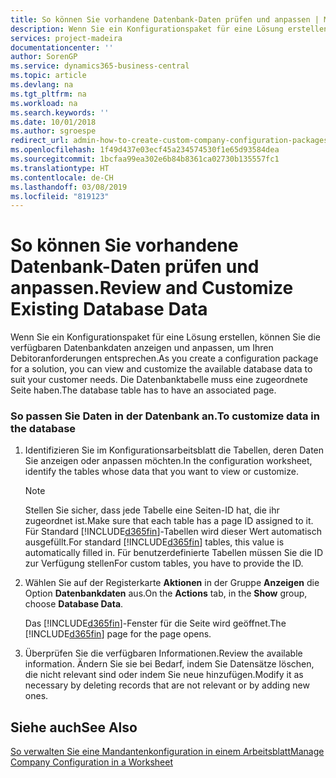 ```yaml
---
title: So können Sie vorhandene Datenbank-Daten prüfen und anpassen | Microsoft Docs
description: Wenn Sie ein Konfigurationspaket für eine Lösung erstellen, können Sie die verfügbaren Datenbankdaten anzeigen und anpassen, um Ihren Debitoranforderungen entsprechen. Die Datenbanktabelle muss eine zugeordnete Seite haben.
services: project-madeira
documentationcenter: ''
author: SorenGP
ms.service: dynamics365-business-central
ms.topic: article
ms.devlang: na
ms.tgt_pltfrm: na
ms.workload: na
ms.search.keywords: ''
ms.date: 10/01/2018
ms.author: sgroespe
redirect_url: admin-how-to-create-custom-company-configuration-packages
ms.openlocfilehash: 1f49d437e03ecf45a234574530f1e65d93584dea
ms.sourcegitcommit: 1bcfaa99ea302e6b84b8361ca02730b135557fc1
ms.translationtype: HT
ms.contentlocale: de-CH
ms.lasthandoff: 03/08/2019
ms.locfileid: "819123"
---
```

# <a name="review-and-customize-existing-database-data"></a><span data-ttu-id="7115e-104">So können Sie vorhandene Datenbank-Daten prüfen und anpassen.</span><span class="sxs-lookup"><span data-stu-id="7115e-104">Review and Customize Existing Database Data</span></span>
<span data-ttu-id="7115e-105">Wenn Sie ein Konfigurationspaket für eine Lösung erstellen, können Sie die verfügbaren Datenbankdaten anzeigen und anpassen, um Ihren Debitoranforderungen entsprechen.</span><span class="sxs-lookup"><span data-stu-id="7115e-105">As you create a configuration package for a solution, you can view and customize the available database data to suit your customer needs.</span></span> <span data-ttu-id="7115e-106">Die Datenbanktabelle muss eine zugeordnete Seite haben.</span><span class="sxs-lookup"><span data-stu-id="7115e-106">The database table has to have an associated page.</span></span>  

### <a name="to-customize-data-in-the-database"></a><span data-ttu-id="7115e-107">So passen Sie Daten in der Datenbank an.</span><span class="sxs-lookup"><span data-stu-id="7115e-107">To customize data in the database</span></span>  

1.  <span data-ttu-id="7115e-108">Identifizieren Sie im Konfigurationsarbeitsblatt die Tabellen, deren Daten Sie anzeigen oder anpassen möchten.</span><span class="sxs-lookup"><span data-stu-id="7115e-108">In the configuration worksheet, identify the tables whose data that you want to view or customize.</span></span>  

    > [!NOTE]  
    >  <span data-ttu-id="7115e-109">Stellen Sie sicher, dass jede Tabelle eine Seiten-ID hat, die ihr zugeordnet ist.</span><span class="sxs-lookup"><span data-stu-id="7115e-109">Make sure that each table has a page ID assigned to it.</span></span> <span data-ttu-id="7115e-110">Für Standard [!INCLUDE[d365fin](includes/d365fin_md.md)]-Tabellen wird dieser Wert automatisch ausgefüllt.</span><span class="sxs-lookup"><span data-stu-id="7115e-110">For standard [!INCLUDE[d365fin](includes/d365fin_md.md)] tables, this value is automatically filled in.</span></span> <span data-ttu-id="7115e-111">Für benutzerdefinierte Tabellen müssen Sie die ID zur Verfügung stellen</span><span class="sxs-lookup"><span data-stu-id="7115e-111">For custom tables, you have to provide the ID.</span></span>  

2.  <span data-ttu-id="7115e-112">Wählen Sie auf der Registerkarte **Aktionen** in der Gruppe **Anzeigen** die Option **Datenbankdaten** aus.</span><span class="sxs-lookup"><span data-stu-id="7115e-112">On the **Actions** tab, in the **Show** group, choose **Database Data**.</span></span>  

     <span data-ttu-id="7115e-113">Das [!INCLUDE[d365fin](includes/d365fin_md.md)]-Fenster für die Seite wird geöffnet.</span><span class="sxs-lookup"><span data-stu-id="7115e-113">The [!INCLUDE[d365fin](includes/d365fin_md.md)] page for the page opens.</span></span>  

3.  <span data-ttu-id="7115e-114">Überprüfen Sie die verfügbaren Informationen.</span><span class="sxs-lookup"><span data-stu-id="7115e-114">Review the available information.</span></span> <span data-ttu-id="7115e-115">Ändern Sie sie bei Bedarf, indem Sie Datensätze löschen, die nicht relevant sind oder indem Sie neue hinzufügen.</span><span class="sxs-lookup"><span data-stu-id="7115e-115">Modify it as necessary by deleting records that are not relevant or by adding new ones.</span></span>  

## <a name="see-also"></a><span data-ttu-id="7115e-116">Siehe auch</span><span class="sxs-lookup"><span data-stu-id="7115e-116">See Also</span></span>  
 [<span data-ttu-id="7115e-117">So verwalten Sie eine Mandantenkonfiguration in einem Arbeitsblatt</span><span class="sxs-lookup"><span data-stu-id="7115e-117">Manage Company Configuration in a Worksheet</span></span>](admin-how-to-manage-company-configuration-in-a-worksheet.md)
